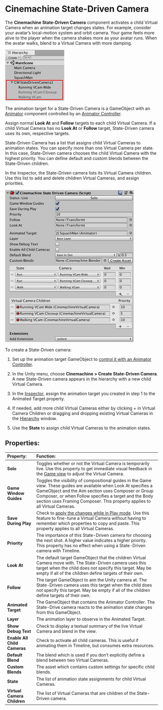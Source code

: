 # Cinemachine State-Driven Camera

The __Cinemachine State-Driven Camera__ component activates a child Virtual Camera when an animation target changes states. For example, consider your avatar’s local-motion system and orbit camera.  Your game feels more alive to the player when the camera shakes more as your avatar runs. When the avatar walks, blend to a Virtual Camera with more damping.

![State-Driven camera with three child Virtual Cameras (red)](images/CinemachineStateDrivenChildren.png)

The animation target for a State-Driven Camera is a GameObject with an [Animator](https://docs.unity3d.com/Manual/class-Animator.html) component controlled by an [Animator Controller](https://docs.unity3d.com/Manual/class-AnimatorController.html).

Assign normal __Look At__ and __Follow__ targets to each child Virtual Camera. If a child Virtual Camera has no __Look At__ or __Follow__ target, State-Driven camera uses its own, respective targets.

State-Driven Camera has a list that assigns child Virtual Cameras to animation states. You can specify more than one Virtual Camera per state. In this case, State-Driven camera chooses the child Virtual Camera with the highest priority. You can define default and custom blends between the State-Driven children.

In the Inspector, the State-Driven camera lists its Virtual Camera children. Use this list to add and delete children Virtual Cameras, and assign priorities.

![Properties for Cinemachine State-Driven camera](images/CinemachineStateDrivenCamera.png)

To create a State-Driven camera:

1. Set up the animation target GameObject to [control it with an Animator Controller](https://docs.unity3d.com/Manual/AnimatorControllers.html).

2. In the Unity menu, choose __Cinemachine > Create State-Driven Camera__.<br/>A new  State-Driven camera appears in the hierarchy with a new child Virtual Camera.

3. In the [Inspector](https://docs.unity3d.com/Manual/UsingTheInspector.html), assign the animation target you created in step 1 to the Animated Target property.

4. If needed, add more child VIrtual Cameras either by clicking + in Virtual Camera Children or dragging and dropping existing Virtual Cameras in the [Hierarchy](https://docs.unity3d.com/Manual/Hierarchy.html) window.

5. Use the __State__ to assign child Virtual Cameras to the animation states.

## Properties:

| **Property:** | **Function:** |
|:---|:---|
| __Solo__ | Toggles whether or not the Virtual Camera is temporarily live. Use this property to get immediate visual feedback in the [Game view](https://docs.unity3d.com/Manual/GameView.html) to adjust the Virtual Camera. |
| __Game Window Guides__ | Toggles the visibility of compositional guides in the Game view. These guides are available when Look At specifies a GameObject and the Aim section uses Composer or Group Composer, or when Follow specifies a target and the Body section uses Framing Composer. This property applies to all Virtual Cameras. |
| __Save During Play__ | Check to [apply the changes while in Play mode](CinemachineSavingDuringPlay.html).  Use this feature to fine-tune a Virtual Camera without having to remember which properties to copy and paste. This property applies to all Virtual Cameras. |
| __Priority__ | The importance of this State-Driven camera for choosing the next shot. A higher value indicates a higher priority. This property has no effect when using a State-Driven camera with Timeline. |
| __Look At__ | The default target GameObject that the children Virtual Camera move with. The State-Driven camera uses this target when the child does not specify this target. May be empty if all of the children define targets of their own. |
| __Follow__ | The target GameObject to aim the Unity camera at. The State-Driven camera uses this target when the child does not specify this target. May be empty if all of the children define targets of their own. |
| __Animated Target__ | The GameObject that contains the Animator Controller. The State-Drive camera reacts to the animation state changes from this GameObject. |
| __Layer__ | The animation layer to observe in the Animated Target. |
| __Show Debug Text__ | Check to display a textual summary of the live Virtual Camera and blend in the view. |
| __Enable All Child Cameras__ | Check to activate all child cameras. This is useful if animating them in Timeline, but consumes extra resources. |
| __Default Blend__ | The blend which is used if you don’t explicitly define a blend between two Virtual Cameras. |
| __Custom Blends__ | The asset which contains custom settings for specific child blends. |
| __State__ | The list of animation state assignments for child Virtual Cameras.  |
| __Virtual Camera Children__ | The list of Virtual Cameras that are children of the State-Driven camera. |


